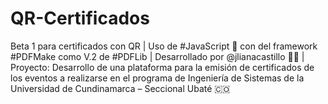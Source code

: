 # QR-Certificados
Beta 1 para certificados con QR | Uso de #JavaScript 💛 con del framework #PDFMake como V.2 de #PDFLib | Desarrollado por @jlianacastillo 👩‍💻 | Proyecto:  Desarrollo de una plataforma para la emisión de certificados de los eventos a realizarse en el programa de Ingeniería de Sistemas de la Universidad de Cundinamarca – Seccional Ubaté 🇨🇴
